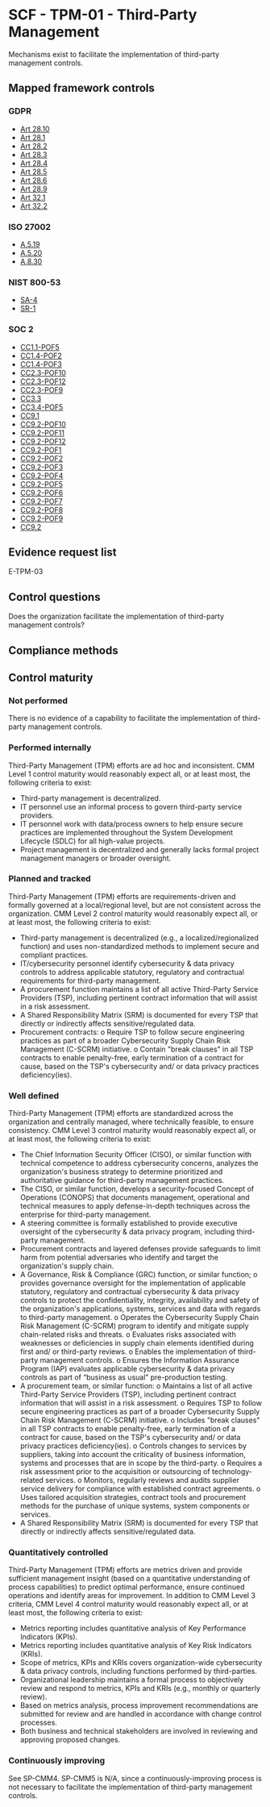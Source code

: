 # SCF - TPM-01 - Third-Party Management
Mechanisms exist to facilitate the implementation of third-party management controls.
## Mapped framework controls
### GDPR
- [Art 28.10](../gdpr/art28.md#Article-2810)
- [Art 28.1](../gdpr/art28.md#Article-281)
- [Art 28.2](../gdpr/art28.md#Article-282)
- [Art 28.3](../gdpr/art28.md#Article-283)
- [Art 28.4](../gdpr/art28.md#Article-284)
- [Art 28.5](../gdpr/art28.md#Article-285)
- [Art 28.6](../gdpr/art28.md#Article-286)
- [Art 28.9](../gdpr/art28.md#Article-289)
- [Art 32.1](../gdpr/art32.md#Article-321)
- [Art 32.2](../gdpr/art32.md#Article-322)

### ISO 27002
- [A.5.19](../iso27002/a-5.md#a519)
- [A.5.20](../iso27002/a-5.md#a520)
- [A.8.30](../iso27002/a-8.md#a830)

### NIST 800-53
- [SA-4](../nist80053/sa-4.md)
- [SR-1](../nist80053/sr-1.md)

### SOC 2
- [CC1.1-POF5](../soc2/cc11-pof5.md)
- [CC1.4-POF2](../soc2/cc14-pof2.md)
- [CC1.4-POF3](../soc2/cc14-pof3.md)
- [CC2.3-POF10](../soc2/cc23-pof10.md)
- [CC2.3-POF12](../soc2/cc23-pof12.md)
- [CC2.3-POF9](../soc2/cc23-pof9.md)
- [CC3.3](../soc2/cc33.md)
- [CC3.4-POF5](../soc2/cc34-pof5.md)
- [CC9.1](../soc2/cc91.md)
- [CC9.2-POF10](../soc2/cc92-pof10.md)
- [CC9.2-POF11](../soc2/cc92-pof11.md)
- [CC9.2-POF12](../soc2/cc92-pof12.md)
- [CC9.2-POF1](../soc2/cc92-pof1.md)
- [CC9.2-POF2](../soc2/cc92-pof2.md)
- [CC9.2-POF3](../soc2/cc92-pof3.md)
- [CC9.2-POF4](../soc2/cc92-pof4.md)
- [CC9.2-POF5](../soc2/cc92-pof5.md)
- [CC9.2-POF6](../soc2/cc92-pof6.md)
- [CC9.2-POF7](../soc2/cc92-pof7.md)
- [CC9.2-POF8](../soc2/cc92-pof8.md)
- [CC9.2-POF9](../soc2/cc92-pof9.md)
- [CC9.2](../soc2/cc92.md)

## Evidence request list
E-TPM-03

## Control questions
Does the organization facilitate the implementation of third-party management controls?

## Compliance methods


## Control maturity
### Not performed
There is no evidence of a capability to facilitate the implementation of third-party management controls.

### Performed internally
Third-Party Management (TPM) efforts are ad hoc and inconsistent. CMM Level 1 control maturity would reasonably expect all, or at least most, the following criteria to exist:
- Third-party management is decentralized.
- IT personnel use an informal process to govern third-party service providers.
- IT personnel work with data/process owners to help ensure secure practices are implemented throughout the System Development Lifecycle (SDLC) for all high-value projects.
- Project management is decentralized and generally lacks formal project management managers or broader oversight.

### Planned and tracked
Third-Party Management (TPM) efforts are requirements-driven and formally governed at a local/regional level, but are not consistent across the organization. CMM Level 2 control maturity would reasonably expect all, or at least most, the following criteria to exist:
- Third-party management is decentralized (e.g., a localized/regionalized function) and uses non-standardized methods to implement secure and compliant practices.
- IT/cybersecurity personnel identify cybersecurity & data privacy controls to address applicable statutory, regulatory and contractual requirements for third-party management.
- A procurement function maintains a list of all active Third-Party Service Providers (TSP), including pertinent contract information that will assist in a risk assessment.
- A Shared Responsibility Matrix (SRM) is documented for every TSP that directly or indirectly affects sensitive/regulated data.
- Procurement contracts:
o	Require TSP to follow secure engineering practices as part of a broader Cybersecurity Supply Chain Risk Management (C-SCRM) initiative.
o	Contain "break clauses" in all TSP contracts to enable penalty-free, early termination of a contract for cause, based on the TSP's cybersecurity and/ or data privacy practices deficiency(ies).


### Well defined
Third-Party Management (TPM) efforts are standardized across the organization and centrally managed, where technically feasible, to ensure consistency. CMM Level 3 control maturity would reasonably expect all, or at least most, the following criteria to exist:
- The Chief Information Security Officer (CISO), or similar function with technical competence to address cybersecurity concerns, analyzes the organization's business strategy to determine prioritized and authoritative guidance for third-party management practices.
- The CISO, or similar function, develops a security-focused Concept of Operations (CONOPS) that documents management, operational and technical measures to apply defense-in-depth techniques across the enterprise for third-party management.
- A steering committee is formally established to provide executive oversight of the cybersecurity & data privacy program, including third-party management.
- Procurement contracts and layered defenses provide safeguards to limit harm from potential adversaries who identify and target the organization's supply chain.
- A Governance, Risk & Compliance (GRC) function, or similar function;
o	provides governance oversight for the implementation of applicable statutory, regulatory and contractual cybersecurity & data privacy controls to protect the confidentiality, integrity, availability and safety of the organization's applications, systems, services and data with regards to third-party management.
o	Operates the Cybersecurity Supply Chain Risk Management (C-SCRM) program to identify and mitigate supply chain-related risks and threats.
o	Evaluates risks associated with weaknesses or deficiencies in supply chain elements identified during first and/ or third-party reviews.
o	Enables the implementation of third-party management controls.
o	Ensures the Information Assurance Program (IAP) evaluates applicable cybersecurity & data privacy controls as part of “business as usual” pre-production testing.
- A procurement team, or similar function:
o	Maintains a list of all active Third-Party Service Providers (TSP), including pertinent contract information that will assist in a risk assessment.
o	Requires TSP to follow secure engineering practices as part of a broader Cybersecurity Supply Chain Risk Management (C-SCRM) initiative.
o	Includes "break clauses" in all TSP contracts to enable penalty-free, early termination of a contract for cause, based on the TSP's cybersecurity and/ or data privacy practices deficiency(ies).
o	Controls changes to services by suppliers, taking into account the criticality of business information, systems and processes that are in scope by the third-party.
o	Requires a risk assessment prior to the acquisition or outsourcing of technology-related services.
o	Monitors, regularly reviews and audits supplier service delivery for compliance with established contract agreements.
o	Uses tailored acquisition strategies, contract tools and procurement methods for the purchase of unique systems, system components or services.
- A Shared Responsibility Matrix (SRM) is documented for every TSP that directly or indirectly affects sensitive/regulated data.

### Quantitatively controlled
Third-Party Management (TPM) efforts are metrics driven and provide sufficient management insight (based on a quantitative understanding of process capabilities) to predict optimal performance, ensure continued operations and identify areas for improvement. In addition to CMM Level 3 criteria, CMM Level 4 control maturity would reasonably expect all, or at least most, the following criteria to exist:
- Metrics reporting includes quantitative analysis of Key Performance Indicators (KPIs).
- Metrics reporting includes quantitative analysis of Key Risk Indicators (KRIs).
- Scope of metrics, KPIs and KRIs covers organization-wide cybersecurity & data privacy controls, including functions performed by third-parties.
- Organizational leadership maintains a formal process to objectively review and respond to metrics, KPIs and KRIs (e.g., monthly or quarterly review).
- Based on metrics analysis, process improvement recommendations are submitted for review and are handled in accordance with change control processes.
- Both business and technical stakeholders are involved in reviewing and approving proposed changes.

### Continuously improving
See SP-CMM4. SP-CMM5 is N/A, since a continuously-improving process is not necessary to facilitate the implementation of third-party management controls.
